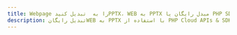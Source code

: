 ---title: Webpage را به  تبدیل کنیدPPTX، WEB به PPTX مبدل رایگان یا PHP SDKdescription: تبدیل رایگانWEB به PPTX با استفاده از PHP Cloud APIs & SDK همچنین اسناد PDF را در Cloud ایجاد، ویرایش و رندر کنید.---